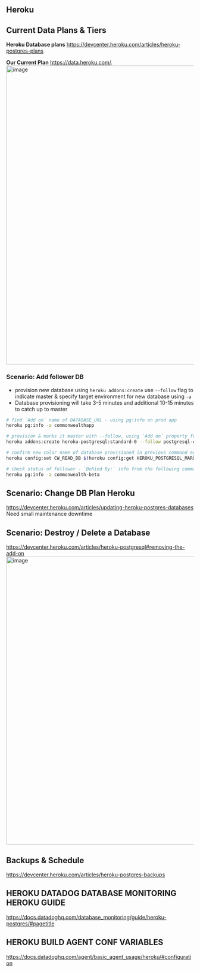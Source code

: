 ## Heroku

## Current Data Plans & Tiers
**Heroku Database plans**
https://devcenter.heroku.com/articles/heroku-postgres-plans

**Our Current Plan**
https://data.heroku.com/.  
<img width="800" alt="image" src="https://user-images.githubusercontent.com/4791635/229220173-867abd05-ba40-456a-93a5-3e910e4ffe2b.png">


### Scenario: Add follower DB
- provision new database using `heroku addons:create` use `--follow` flag to indicate master & specify target environment for new database using `-a`
- Database provisioning will take 3-5 minutes and additional 10-15 minutes to catch up to master

```bash
# find `Add on` name of DATABASE_URL - using pg:info on prod app
heroku pg:info -a commonwealthapp

# provision & marks it master with --follow, using `Add on` property from previous command
heroku addons:create heroku-postgresql:standard-0 --follow postgresql-clear-46785 -a commonwealth-beta

# confirm new color name of database provisioned in previous command eg - HEROKU_POSTGRESQL_MAROON_URL
heroku config:set CW_READ_DB $(heroku config:get HEROKU_POSTGRESQL_MAROON_URL -a commonwealth-beta)

# check status of follower - `Behind By:` info from the following command output
heroku pg:info -a commonwealth-beta
```

## Scenario: Change DB Plan Heroku
https://devcenter.heroku.com/articles/updating-heroku-postgres-databases
Need small maintenance downtime


## Scenario: Destroy / Delete a Database
https://devcenter.heroku.com/articles/heroku-postgresql#removing-the-add-on
<img width="771" alt="image" src="https://user-images.githubusercontent.com/4791635/229538904-f4a1f169-453f-4c64-8ff1-231d480ebacf.png">

## Backups & Schedule
https://devcenter.heroku.com/articles/heroku-postgres-backups

## HEROKU DATADOG DATABASE MONITORING HEROKU GUIDE
https://docs.datadoghq.com/database_monitoring/guide/heroku-postgres/#pagetitle

## HEROKU BUILD AGENT CONF VARIABLES
https://docs.datadoghq.com/agent/basic_agent_usage/heroku/#configuration



